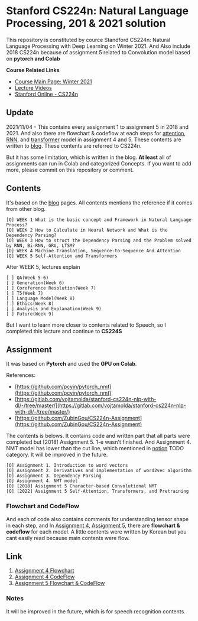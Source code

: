 # **Stanford CS224n: Natural Language Processing, 201 & 2021 solution**
This repository is constituted by cource Standford CS224n: Natural Language Processing with Deep Learning on Winter 2021. And Also include 2018 CS224n because of assignment 5 related to Convolution model based on **pytorch and Colab**

**Course Related Links**

- [Course Main Page: Winter 2021](http://web.stanford.edu/class/cs224n/)
- [Lecture Videos](https://www.youtube.com/playlist?list=PLoROMvodv4rOSH4v6133s9LFPRHjEmbmJ)
- [Stanford Online - CS224n](https://online.stanford.edu/artificial-intelligence/free-content?category=All&course=6097)


## **Update**
2021/11/04 - This contains every assignment 1 to assignment 5 in 2018 and 2021. And also there are flowchart & codeflow at each steps for [attention](), [RNN](), and [transformer]() model in assignment 4 and 5. These contents are written to [blog](Preparing...). These contents are referred to CS224n.

But it has some limitation, which is written in the blog. **At least** all of assignments can run in Colab and categorized Concepts. If you want to add more, please commit on this repository or comment.

## **Contents**
It's based on the [blog](Preparing...) pages. All contents mentions the reference if it comes from other blog.

    [O] WEEK 1 What is the basic concept and Framework in Natural Language Process?
    [O] WEEK 2 How to Calculate in Neural Network and What is the Dependency Parsing?
    [O] WEEK 3 How to struct the Dependency Parsing and the Problem solved by RNN, Bi-RNN, GRU, LTSM? 
    [O] WEEK 4 Machine Translation, Sequence-to-Sequence And Attention
    [O] WEEK 5 Self-Attention and Transformers

After WEEK 5, lectures explain
    
    [ ] QA(Week 5-6)
    [ ] Generation(Week 6)
    [ ] Coreference Resolution(Week 7)
    [ ] T5(Week 7)
    [ ] Language Model(Week 8)
    [ ] Ethics(Week 8)
    [ ] Analysis and Explanation(Week 9)
    [ ] Future(Week 9)

But I want to learn more closer to contents related to Speech, so I completed this lecture and continue to **CS224S**

## **Assignment**
It was based on **Pytorch** and used the **GPU on Colab**.

References:
- [https://github.com/pcyin/pytorch_nmt](https://github.com/pcyin/pytorch_nmt)
- [https://gitlab.com/vojtamolda/stanford-cs224n-nlp-with-dl/-/tree/master/](https://gitlab.com/vojtamolda/stanford-cs224n-nlp-with-dl/-/tree/master/)
- [https://github.com/ZubinGou/CS224n-Assignment](https://github.com/ZubinGou/CS224n-Assignment)

The contents is belows. It contains code and written part that all parts were completed but [2018] Assignment 5. 1-e wasn't finished. And Assignment 4. NMT model has lower than the cut line, which mentioned in [notion]() TODO category. It will be improved in the future.

    [O] Assignment 1. Introduction to word vectors
    [O] Assignment 2. Derivatives and implementation of word2vec algorithm
    [O] Assignment 3. Dependency Parsing
    [O] Assignment 4. NMT model
    [O] [2018] Assignment 5 Character-based Convolutional NMT
    [O] [2022] Assignment 5 Self-Attention, Transformers, and Pretraining

### **Flowchart and CodeFlow**

And each of code also contains comments for understanding tensor shape in each step, 
and In [Assignment 4](), [Assignment 5](), there are **flowchart & codeflow** for each model. A little contents were written by Korean but you cant easily read because main contents were flow.

## **Link**

1. [Assignment 4 Flowchart]()
2. [Assignment 4 CodeFlow]()
3. [Assignment 5 Flowchart & CodeFlow]()

### Notes

It will be improved in the future, which is for speech recognition contents.
